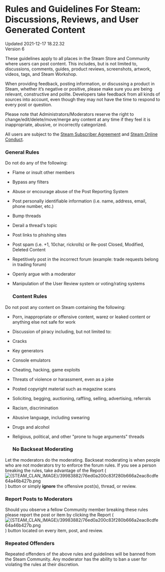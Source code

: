 # Rules and Guidelines For Steam: Discussions, Reviews, and User Generated Content
Updated 2021-12-17 18.22.32  
Version 6  

These guidelines apply to all places in the Steam Store and Community where users can post content. This includes, but is not limited to, discussions, comments, guides, product reviews, screenshots, artwork, videos, tags, and Steam Workshop.  
  
When providing feedback, posting information, or discussing a product in Steam, whether it’s negative or positive, please make sure you are being relevant, constructive and polite. Developers take feedback from all kinds of sources into account, even though they may not have the time to respond to every post or question.  
  
Please note that Administrators/Moderators reserve the right to change/edit/delete/move/merge any content at any time if they feel it is inappropriate, abusive, or incorrectly categorized.  
  
All users are subject to the [Steam Subscriber Agreement](https://store.steampowered.com/subscriber_agreement/) and [Steam Online Conduct](https://store.steampowered.com/online_conduct/).  
  
### General Rules
Do not do any of the following:  
  

* Flame or insult other members
* Bypass any filters
* Abuse or encourage abuse of the Post Reporting System
* Post personally identifiable information (i.e. name, address, email, phone number, etc.)
* Bump threads
* Derail a thread's topic
* Post links to phishing sites
* Post spam (i.e. +1, 10char, rickrolls) or Re-post Closed, Modified, Deleted Content
* Repetitively post in the incorrect forum (example: trade requests belong in trading forum)
* Openly argue with a moderator
* Manipulation of the User Review system or voting/rating systems

  ### Content Rules
Do not post any content on Steam containing the following:  
  

* Porn, inappropriate or offensive content, warez or leaked content or anything else not safe for work
* Discussion of piracy including, but not limited to:
* Cracks
* Key generators
* Console emulators
* Cheating, hacking, game exploits
* Threats of violence or harassment, even as a joke
* Posted copyright material such as magazine scans
* Soliciting, begging, auctioning, raffling, selling, advertising, referrals
* Racism, discrimination
* Abusive language, including swearing
* Drugs and alcohol
* Religious, political, and other "prone to huge arguments" threads

  ### No Backseat Moderating
Let the moderators do the moderating. Backseat moderating is when people who are not moderators try to enforce the forum rules. If you see a person breaking the rules, take advantage of the Report (![{STEAM_CLAN_IMAGE}/39983882/76ed0a200c83f280b666a2eac8cdfe64a46b427b.png]({STEAM_CLAN_IMAGE}/39983882/76ed0a200c83f280b666a2eac8cdfe64a46b427b.png)) button or simply **ignore** the offensive post(s), thread, or review.  
  
### Report Posts to Moderators
Should you observe a fellow Community member breaking these rules please report the post or item by clicking the Report (![{STEAM_CLAN_IMAGE}/39983882/76ed0a200c83f280b666a2eac8cdfe64a46b427b.png]({STEAM_CLAN_IMAGE}/39983882/76ed0a200c83f280b666a2eac8cdfe64a46b427b.png)) button located on every item, post, and review.  
  
### Repeated Offenders
Repeated offenders of the above rules and guidelines will be banned from the Steam Community. Any moderator has the ability to ban a user for violating the rules at their discretion.